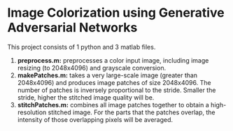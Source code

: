 <h1><strong>Image Colorization using Generative Adversarial Networks</strong></h1>

This project consists of 1 python and 3 matlab files.
1) <strong>preprocess.m:</strong> preprocesses a color input image, including image resizing (to 2048x4096) and grayscale conversion.
2) <strong>makePatches.m:</strong> takes a very large-scale image (greater than 2048x4096) and produces image patches of size 2048x4096. The number of patches is inversely proportional to the stride. Smaller the stride, higher the stitched image quality will be. 
3) <strong>stitchPatches.m:</strong> combines all image patches together to obtain a high-resolution stitched image. For the parts that the patches overlap, the intensity of those overlapping pixels will be averaged.

